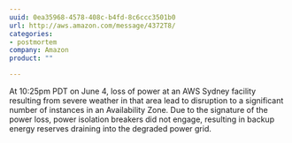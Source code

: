 ```yaml
---
uuid: 0ea35968-4578-408c-b4fd-8c6ccc3501b0
url: http://aws.amazon.com/message/4372T8/
categories:
- postmortem
company: Amazon
product: ""

---
```


At 10:25pm PDT on June 4, loss of power at an AWS Sydney facility resulting from severe weather in that area lead to disruption to a significant number of instances in an Availability Zone. Due to the signature of the power loss, power  isolation breakers did not engage, resulting in backup energy reserves draining into the degraded power grid.
